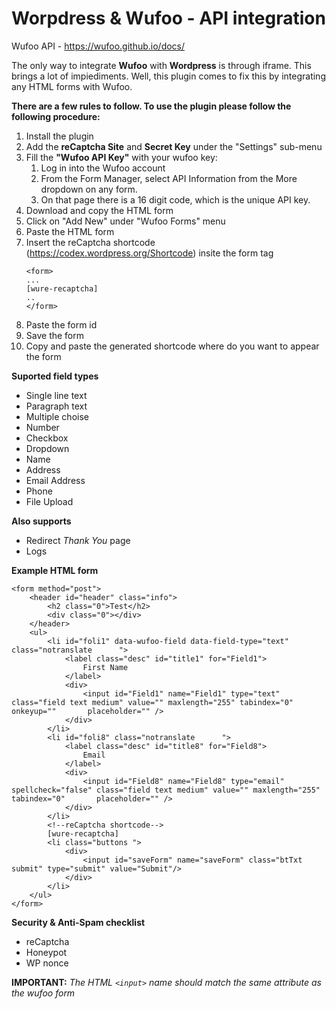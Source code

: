 # Worpdress & Wufoo - API integration

Wufoo API - https://wufoo.github.io/docs/

The only way to integrate **Wufoo** with **Wordpress** is through iframe. This brings a lot of impiediments. Well, this plugin comes to fix this by integrating any HTML forms with Wufoo.

**There are a few rules to follow. To use the plugin please follow the following procedure:**
1. Install the plugin
1. Add the **reCaptcha Site** and **Secret Key** under the "Settings" sub-menu
1. Fill the **"Wufoo API Key"** with your wufoo key:
	1. Log in into the Wufoo account
	1. From the Form Manager, select API Information from the More dropdown on any form.
	1. On that page there is a 16 digit code, which is the unique API key.
1. Download and copy the HTML form
1. Click on "Add New" under "Wufoo Forms" menu
1. Paste the HTML form
1. Insert the reCaptcha shortcode (https://codex.wordpress.org/Shortcode) insite the form tag 
	```
	<form>
	...
	[wure-recaptcha]
	..
	</form>
	```
1. Paste the form id
1. Save the form
1. Copy and paste the generated shortcode where do you want to appear the form

**Suported field types**
- Single line text
- Paragraph text
- Multiple choise
- Number
- Checkbox
- Dropdown
- Name
- Address
- Email Address
- Phone
- File Upload

**Also supports**
- Redirect *Thank You* page
- Logs

**Example HTML form**
```
<form method="post">
	<header id="header" class="info">
		<h2 class="0">Test</h2>
		<div class="0"></div>
	</header>
	<ul>
		<li id="foli1" data-wufoo-field data-field-type="text" class="notranslate      ">
			<label class="desc" id="title1" for="Field1">
				First Name
			</label>
			<div>
				<input id="Field1" name="Field1" type="text" class="field text medium" value="" maxlength="255" tabindex="0" onkeyup=""       placeholder="" />
			</div>
		</li>
		<li id="foli8" class="notranslate      ">
			<label class="desc" id="title8" for="Field8">
				Email
			</label>
			<div>
				<input id="Field8" name="Field8" type="email" spellcheck="false" class="field text medium" value="" maxlength="255" tabindex="0"       placeholder="" />
			</div>
		</li>
		<!--reCaptcha shortcode-->
		[wure-recaptcha]
		<li class="buttons ">
			<div>
				<input id="saveForm" name="saveForm" class="btTxt submit" type="submit" value="Submit"/>    
			</div>
		</li>
	</ul>
</form>
```

**Security & Anti-Spam checklist**
- reCaptcha
- Honeypot
- WP nonce

**IMPORTANT:** *The HTML `<input>` name should match the same attribute as the wufoo form*
